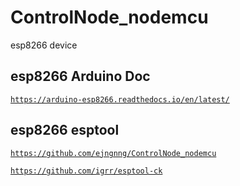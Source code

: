 # ControlNode_nodemcu
esp8266 device

## esp8266 Arduino Doc
<code>https://arduino-esp8266.readthedocs.io/en/latest/</code>

## esp8266 esptool

<code>https://github.com/ejngnng/ControlNode_nodemcu</code>

<code>https://github.com/igrr/esptool-ck</code>
